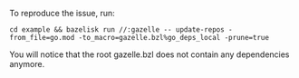 To reproduce the issue, run:

    cd example && bazelisk run //:gazelle -- update-repos -from_file=go.mod -to_macro=gazelle.bzl%go_deps_local -prune=true

You will notice that the root gazelle.bzl does not contain any dependencies anymore.
